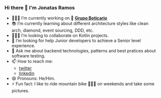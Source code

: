 ### Hi there 👋 I'm Jonatas Ramos

- 👨🏻‍💻 I’m currently working on 🏢 [**Grupo Boticario**](https://www.grupoboticario.com.br)
- 📚 I’m currently learning about different architecture styles like clean arch, diamond, event sourcing, DDD, etc.
- 🙋🏻‍♂️ I’m looking to collaborate on Kotlin projects.
- 🤔 I’m looking for help Junior developers to achieve a Senior level experience.
- 💬 Ask me about backend technologies, patterns and best pratices about software testing.
- 📫 How to reach me:
  - [twitter](https://twitter.com/jonatasrd "@jonatasrd")
  - [linkedin](https://www.linkedin.com/in/jonatasrd/ "@jonatasrd")
- 😄 Pronouns: He/Him.
- ⚡ Fun fact: I like to ride mountain bike 🚵🏻‍♂️ on weekends and take some pictures. 

